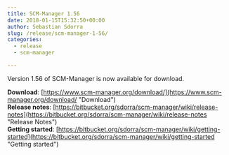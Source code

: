 ```yaml
---
title: SCM-Manager 1.56
date: 2018-01-15T15:32:50+00:00
author: Sebastian Sdorra
slug: /release/scm-manager-1-56/
categories:
  - release
  - scm-manager

---
```

Version 1.56 of SCM-Manager is now available for download.

**Download**: [https://www.scm-manager.org/download/](https://www.scm-manager.org/download/ "Download")  
**Release notes**: [https://bitbucket.org/sdorra/scm-manager/wiki/release-notes](https://bitbucket.org/sdorra/scm-manager/wiki/release-notes "Release Notes")  
**Getting started**: [https://bitbucket.org/sdorra/scm-manager/wiki/getting-started](https://bitbucket.org/sdorra/scm-manager/wiki/getting-started "Getting started")
